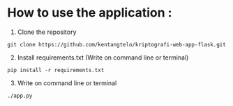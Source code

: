 # How to use the application :

1. Clone the repository 
```
git clone https://github.com/kentangtelo/kriptografi-web-app-flask.git
```
2. Install requirements.txt (Write on command line or terminal)
```
pip install -r requirements.txt
```
3. Write on command line or terminal
```
./app.py
```

